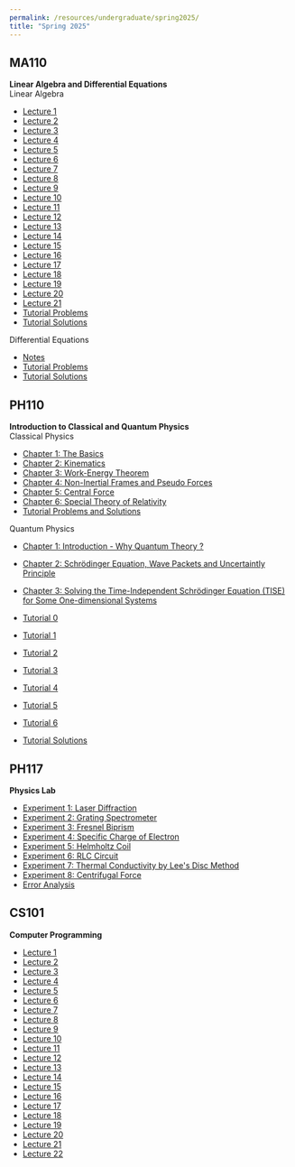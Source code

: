 ```yaml
---
permalink: /resources/undergraduate/spring2025/
title: "Spring 2025"
---
```


MA110
---
**Linear Algebra and Differential Equations** \
Linear Algebra
- [Lecture 1](https://aarushbhattofficial.github.io/files/undergraduate/spring2025/MA110/MA110_LA/MA110_LA_L1.pdf)
- [Lecture 2](https://aarushbhattofficial.github.io/files/undergraduate/spring2025/MA110/MA110_LA/MA110_LA_L2.pdf)
- [Lecture 3](https://aarushbhattofficial.github.io/files/undergraduate/spring2025/MA110/MA110_LA/MA110_LA_L3.pdf)
- [Lecture 4](https://aarushbhattofficial.github.io/files/undergraduate/spring2025/MA110/MA110_LA/MA110_LA_L4.pdf)
- [Lecture 5](https://aarushbhattofficial.github.io/files/undergraduate/spring2025/MA110/MA110_LA/MA110_LA_L5.pdf)
- [Lecture 6](https://aarushbhattofficial.github.io/files/undergraduate/spring2025/MA110/MA110_LA/MA110_LA_L6.pdf)
- [Lecture 7](https://aarushbhattofficial.github.io/files/undergraduate/spring2025/MA110/MA110_LA/MA110_LA_L7.pdf)
- [Lecture 8](https://aarushbhattofficial.github.io/files/undergraduate/spring2025/MA110/MA110_LA/MA110_LA_L8.pdf)
- [Lecture 9](https://aarushbhattofficial.github.io/files/undergraduate/spring2025/MA110/MA110_LA/MA110_LA_L9.pdf)
- [Lecture 10](https://aarushbhattofficial.github.io/files/undergraduate/spring2025/MA110/MA110_LA/MA110_LA_L10.pdf)
- [Lecture 11](https://aarushbhattofficial.github.io/files/undergraduate/spring2025/MA110/MA110_LA/MA110_LA_L11.pdf)
- [Lecture 12](https://aarushbhattofficial.github.io/files/undergraduate/spring2025/MA110/MA110_LA/MA110_LA_L12.pdf)
- [Lecture 13](https://aarushbhattofficial.github.io/files/undergraduate/spring2025/MA110/MA110_LA/MA110_LA_L13.pdf)
- [Lecture 14](https://aarushbhattofficial.github.io/files/undergraduate/spring2025/MA110/MA110_LA/MA110_LA_L14.pdf)
- [Lecture 15](https://aarushbhattofficial.github.io/files/undergraduate/spring2025/MA110/MA110_LA/MA110_LA_L15.pdf)
- [Lecture 16](https://aarushbhattofficial.github.io/files/undergraduate/spring2025/MA110/MA110_LA/MA110_LA_L16.pdf)
- [Lecture 17](https://aarushbhattofficial.github.io/files/undergraduate/spring2025/MA110/MA110_LA/MA110_LA_L17.pdf)
- [Lecture 18](https://aarushbhattofficial.github.io/files/undergraduate/spring2025/MA110/MA110_LA/MA110_LA_L18.pdf)
- [Lecture 19](https://aarushbhattofficial.github.io/files/undergraduate/spring2025/MA110/MA110_LA/MA110_LA_L19.pdf)
- [Lecture 20](https://aarushbhattofficial.github.io/files/undergraduate/spring2025/MA110/MA110_LA/MA110_LA_L20.pdf)
- [Lecture 21](https://aarushbhattofficial.github.io/files/undergraduate/spring2025/MA110/MA110_LA/MA110_LA_L21.pdf)
- [Tutorial Problems](https://aarushbhattofficial.github.io/files/undergraduate/spring2025/MA110/MA110_LA/MA110_LA_Tutorial_Problems.pdf)
- [Tutorial Solutions](https://aarushbhattofficial.github.io/files/undergraduate/spring2025/MA110/MA110_LA/MA110_LA_Tutorial_Solutions.pdf)


Differential Equations
- [Notes](https://aarushbhattofficial.github.io/files/undergraduate/spring2025/MA110/MA110_DE/MA110_DE_Notes.pdf)
- [Tutorial Problems](https://aarushbhattofficial.github.io/files/undergraduate/spring2025/MA110/MA110_DE/MA110_DE_Tutorial_Problems.pdf)
- [Tutorial Solutions](https://aarushbhattofficial.github.io/files/undergraduate/spring2025/MA110/MA110_DE/MA110_DE_Tutorial_Solutions.pdf)


PH110
---
**Introduction to Classical and Quantum Physics** \
Classical Physics
- [Chapter 1: The Basics](https://aarushbhattofficial.github.io/files/undergraduate/spring2025/PH110/PH110_C/PH110_C_L1.pdf)
- [Chapter 2: Kinematics](https://aarushbhattofficial.github.io/files/undergraduate/spring2025/PH110/PH110_C/PH110_C_L2.pdf)
- [Chapter 3: Work-Energy Theorem](https://aarushbhattofficial.github.io/files/undergraduate/spring2025/PH110/PH110_C/PH110_C_L3.pdf)
- [Chapter 4: Non-Inertial Frames and Pseudo Forces](https://aarushbhattofficial.github.io/files/undergraduate/spring2025/PH110/PH110_C/PH110_C_L4.pdf)
- [Chapter 5: Central Force](https://aarushbhattofficial.github.io/files/undergraduate/spring2025/PH110/PH110_C/PH110_C_L5.pdf)
- [Chapter 6: Special Theory of Relativity](https://aarushbhattofficial.github.io/files/undergraduate/spring2025/PH110/PH110_C/PH110_C_L6.pdf)
- [Tutorial Problems and Solutions](https://aarushbhattofficial.github.io/files/undergraduate/spring2025/PH110/PH110_C/PH110_C_Tutorial_Problems_and_Solutions.pdf)

Quantum Physics
- [Chapter 1: Introduction - Why Quantum Theory ?](https://aarushbhattofficial.github.io/files/undergraduate/spring2025/PH110/PH110_Q/PH110_Q_L1.pdf)
- [Chapter 2:  Schrödinger Equation, Wave Packets and Uncertaintly Principle](https://aarushbhattofficial.github.io/files/undergraduate/spring2025/PH110/PH110_Q/PH110_Q_L2.pdf)
- [Chapter 3: Solving the Time-Independent Schrödinger Equation (TISE) for Some One-dimensional Systems](https://aarushbhattofficial.github.io/files/undergraduate/spring2025/PH110/PH110_Q/PH110_Q_L3.pdf)


- [Tutorial 0](https://aarushbhattofficial.github.io/files/undergraduate/spring2025/PH110/PH110_Q/PH110_Q_Tutorial_0.pdf)
- [Tutorial 1](https://aarushbhattofficial.github.io/files/undergraduate/spring2025/PH110/PH110_Q/PH110_Q_Tutorial_1.pdf)
- [Tutorial 2](https://aarushbhattofficial.github.io/files/undergraduate/spring2025/PH110/PH110_Q/PH110_Q_Tutorial_2.pdf)
- [Tutorial 3](https://aarushbhattofficial.github.io/files/undergraduate/spring2025/PH110/PH110_Q/PH110_Q_Tutorial_3.pdf)
- [Tutorial 4](https://aarushbhattofficial.github.io/files/undergraduate/spring2025/PH110/PH110_Q/PH110_Q_Tutorial_4.pdf)
- [Tutorial 5](https://aarushbhattofficial.github.io/files/undergraduate/spring2025/PH110/PH110_Q/PH110_Q_Tutorial_5.pdf)
- [Tutorial 6](https://aarushbhattofficial.github.io/files/undergraduate/spring2025/PH110/PH110_Q/PH110_Q_Tutorial_6.pdf)
- [Tutorial Solutions](https://aarushbhattofficial.github.io/files/undergraduate/spring2025/PH110/PH110_Q/PH110_Q_Tutorial_Solutions.pdf)

PH117
---
**Physics Lab**
- [Experiment 1: Laser Diffraction](https://aarushbhattofficial.github.io/files/undergraduate/spring2025/PH117/PH117_P1.pdf)
- [Experiment 2: Grating Spectrometer](https://aarushbhattofficial.github.io/files/undergraduate/spring2025/PH117/PH117_P2.pdf)
- [Experiment 3: Fresnel Biprism](https://aarushbhattofficial.github.io/files/undergraduate/spring2025/PH117/PH117_P3.pdf)
- [Experiment 4: Specific Charge of Electron](https://aarushbhattofficial.github.io/files/undergraduate/spring2025/PH117/PH117_P4.pdf)
- [Experiment 5: Helmholtz Coil](https://aarushbhattofficial.github.io/files/undergraduate/spring2025/PH117/PH117_P5.pdf)
- [Experiment 6: RLC Circuit](https://aarushbhattofficial.github.io/files/undergraduate/spring2025/PH117/PH117_P6.pdf)
- [Experiment 7: Thermal Conductivity by Lee's Disc Method](https://aarushbhattofficial.github.io/files/undergraduate/spring2025/PH117/PH117_P7.pdf)
- [Experiment 8: Centrifugal Force](https://aarushbhattofficial.github.io/files/undergraduate/spring2025/PH117/PH117_P8.pdf)
- [Error Analysis](https://aarushbhattofficial.github.io/files/undergraduate/spring2025/PH117/PH117_Error_Analysis.pdf)


CS101
---
**Computer Programming**
- [Lecture 1](https://aarushbhattofficial.github.io/files/undergraduate/spring2025/CS101/CS101_L1.pdf)
- [Lecture 2](https://aarushbhattofficial.github.io/files/undergraduate/spring2025/CS101/CS101_L2.pdf)
- [Lecture 3](https://aarushbhattofficial.github.io/files/undergraduate/spring2025/CS101/CS101_L3.pdf)
- [Lecture 4](https://aarushbhattofficial.github.io/files/undergraduate/spring2025/CS101/CS101_L4.pdf)
- [Lecture 5](https://aarushbhattofficial.github.io/files/undergraduate/spring2025/CS101/CS101_L5.pdf)
- [Lecture 6](https://aarushbhattofficial.github.io/files/undergraduate/spring2025/CS101/CS101_L6.pdf)
- [Lecture 7](https://aarushbhattofficial.github.io/files/undergraduate/spring2025/CS101/CS101_L7.pdf)
- [Lecture 8](https://aarushbhattofficial.github.io/files/undergraduate/spring2025/CS101/CS101_L8.pdf)
- [Lecture 9](https://aarushbhattofficial.github.io/files/undergraduate/spring2025/CS101/CS101_L9.pdf)
- [Lecture 10](https://aarushbhattofficial.github.io/files/undergraduate/spring2025/CS101/CS101_L10.pdf)
- [Lecture 11](https://aarushbhattofficial.github.io/files/undergraduate/spring2025/CS101/CS101_L11.pdf)
- [Lecture 12](https://aarushbhattofficial.github.io/files/undergraduate/spring2025/CS101/CS101_L12.pdf)
- [Lecture 13](https://aarushbhattofficial.github.io/files/undergraduate/spring2025/CS101/CS101_L13.pdf)
- [Lecture 14](https://aarushbhattofficial.github.io/files/undergraduate/spring2025/CS101/CS101_L14.pdf)
- [Lecture 15](https://aarushbhattofficial.github.io/files/undergraduate/spring2025/CS101/CS101_L15.pdf)
- [Lecture 16](https://aarushbhattofficial.github.io/files/undergraduate/spring2025/CS101/CS101_L16.pdf)
- [Lecture 17](https://aarushbhattofficial.github.io/files/undergraduate/spring2025/CS101/CS101_L17.pdf)
- [Lecture 18](https://aarushbhattofficial.github.io/files/undergraduate/spring2025/CS101/CS101_L18.pdf)
- [Lecture 19](https://aarushbhattofficial.github.io/files/undergraduate/spring2025/CS101/CS101_L19.pdf)
- [Lecture 20](https://aarushbhattofficial.github.io/files/undergraduate/spring2025/CS101/CS101_L20.pdf)
- [Lecture 21](https://aarushbhattofficial.github.io/files/undergraduate/spring2025/CS101/CS101_L21.pdf)
- [Lecture 22](https://aarushbhattofficial.github.io/files/undergraduate/spring2025/CS101/CS101_L22.pdf)


